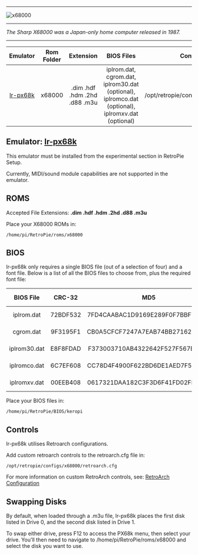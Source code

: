 ***
![x68000](https://user-images.githubusercontent.com/22881403/29473948-549047ec-841f-11e7-9828-4160b39733be.png)
***
_The Sharp X68000 was a Japan-only home computer released in 1987._
***

| Emulator | Rom Folder | Extension | BIOS Files | Controller Config |
| :---: | :---: | :---: | :---: | :---: |
| [lr-px68k](https://github.com/libretro/px68k-libretro/) | x68000 | .dim .hdf .hdm .2hd .d88 .m3u | iplrom.dat, cgrom.dat, iplrom30.dat (optional), iplromco.dat (optional),  iplromxv.dat (optional) | /opt/retropie/configs/x68000/retroarch.cfg |

## Emulator: [lr-px68k](https://github.com/libretro/px68k-libretro/)
This emulator must be installed from the experimental section in RetroPie Setup.

Currently, MIDI/sound module capabilities are not supported in the emulator.

## ROMS

Accepted File Extensions: **.dim .hdf .hdm .2hd .d88 .m3u** 

Place your X68000 ROMs in:
```
/home/pi/RetroPie/roms/x68000
```

## BIOS

lr-px68k only requires a single BIOS file (out of a selection of four) and a font file.  Below is a list of all the BIOS files to choose from, plus the required font file:

| BIOS File | CRC-32 | MD5 | File type |
| :---: | :---: | :---: | :---: |
| iplrom.dat | 72BDF532 | 7FD4CAABAC1D9169E289F0F7BBF71D8E | BIOS file |
| cgrom.dat | 9F3195F1 | CB0A5CFCF7247A7EAB74BB2716260269 | Font file |
| iplrom30.dat | E8F8FDAD | F373003710AB4322642F527F567E020A | BIOS file |
| iplromco.dat | 6C7EF608 | CC78D4F4900F622BD6DE1AED7F52592F | BIOS file |
| iplromxv.dat | 00EEB408 | 0617321DAA182C3F3D6F41FD02FB3275 | BIOS file |


Place your BIOS files in:
```
/home/pi/RetroPie/BIOS/keropi
```

## Controls

lr-px68k utilises Retroarch configurations.

Add custom retroarch controls to the retroarch.cfg file in:

```
/opt/retropie/configs/x68000/retroarch.cfg
```

For more information on custom RetroArch controls, see: [RetroArch Configuration](RetroArch-Configuration)

## Swapping Disks
By default, when loaded through a .m3u file, lr-px68k places the first disk listed in Drive 0, and the second disk listed in Drive 1.

To swap either drive, press F12 to access the PX68k menu, then select your drive.  You'll then need to navigate to /home/pi/RetroPie/roms/x68000 and select the disk you want to use.
